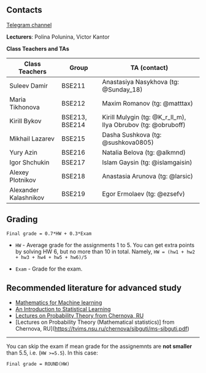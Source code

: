
## Contacts

[Telegram channel](https://t.me/+GExWXglBrg9mZjky)

**Lecturers**: Polina Polunina, Victor Kantor

**Class Teachers and TAs**

| Class Teachers | Group| TA (contact)|  
|----------------|------|-------|
|Suleev Damir|BSE211|Anastasiya Nasykhova (tg: @Sunday_18)|
|Maria Tikhonova|BSE212|Maxim Romanov (tg: @matttax)|
|Kirill Bykov|BSE213, BSE214|Kirill Mulygin (tg: @K_r_ll_m), Ilya Obrubov (tg: @obruboff)|
|Mikhail Lazarev|BSE215|Dasha Sushkova (tg: @sushkova0805)|
|Yury Azin|BSE216|Natalia Belova (tg: @alkmnd)|
|Igor Shchukin|BSE217|Islam Gaysin (tg: @islamgaisin)|
|Alexey Plotnikov|BSE218|Anastasia Arunova (tg: @larsic)|
|Alexander Kalashnikov|BSE219|Egor Ermolaev (tg: @ezsefv)|

## Grading
```Final grade = 0.7*HW + 0.3*Exam```

* `HW` - Average grade for the assignments 1 to 5. 
You can get extra points by solving HW 6, but no more than 10 in total. Namely, `HW = (hw1 + hw2 + hw3 + hw4 + hw5 + hw6)/5`


* `Exam` -  Grade for the exam.

## Recommended literature for advanced study

* [Mathematics for Machine learning](https://mml-book.github.io/)
* [An Introduction to Statistical Learning](https://www.statlearning.com/)
* [Lectures on Probability Theory from Chernova, RU](https://tvims.nsu.ru/chernova/tv/portr.pdf)
* [Lectures on Probability Theory (Mathematical statistics)] from Chernova, RU](https://tvims.nsu.ru/chernova/sibguti/ms-sibguti.pdf)

 ---
 
You can skip the exam if mean grade for the assignemnts are **not smaller** than 5.5, i.e. (`HW >=5.5`). 
In this case:

```Final grade = ROUND(HW)```

